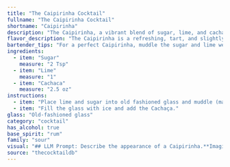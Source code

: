```yaml
---
title: "The Caipirinha Cocktail"
fullname: "The Caipirinha Cocktail"
shortname: "Caipirinha"
description: "The Caipirinha, a vibrant blend of sugar, lime, and cachaça, hails from Brazil and belongs to the **sour** cocktail family. This iconic South American drink is a refreshing, tangy classic, similar to other sour cocktails like the Margarita and Daiquiri. "
flavor_description: "The Caipirinha is a refreshing, tart, and slightly sweet cocktail. The lime juice dominates, offering a bright, citrusy zing, balanced by the sweetness of the sugar. Cachaça, a Brazilian sugarcane spirit, adds a unique, earthy complexity with subtle hints of molasses and spice. The combination creates a harmonious balance of sweet, sour, and spicy flavors, leaving a clean and invigorating finish. "
bartender_tips: "For a perfect Caipirinha, muddle the sugar and lime wedges *thoroughly*, until the lime is fully broken down and the sugar is dissolved. This releases the lime's essential oils and creates a delicious base. Use a good quality cachaça, ideally aged for a smoother taste. Finally, add ice and top with cachaça, stirring gently to chill. Don't over-stir, as this will dilute the cocktail. "
ingredients:
  - item: "Sugar"
    measure: "2 Tsp"
  - item: "Lime"
    measure: "1"
  - item: "Cachaca"
    measure: "2.5 oz"
instructions:
  - item: "Place lime and sugar into old fashioned glass and muddle (mash the two ingredients together using a muddler or a wooden spoon)."
  - item: "Fill the glass with ice and add the Cachaça."
glass: "Old-fashioned glass"
category: "cocktail"
has_alcohol: true
base_spirit: "rum"
family: "sour"
visual: "## LLM Prompt: Describe the appearance of a Caipirinha.**Imagine a tall, clear glass filled with ice.  The ice is partially submerged in a vibrant, cloudy, light green liquid.  This liquid is a mixture of muddled lime wedges and their juice, along with the clear, colorless spirit of Cachaça.  Atop the ice and liquid, a thin layer of sugar crystals rests, creating a delicate, sparkling sheen.  The overall effect is refreshing and invigorating, with the vibrant green color hinting at the tangy lime flavor within.****Optional details to include in your description:*** Mention the frosted rim of the glass.* Describe the small, bruised lime wedges at the bottom of the glass.* Add a detail about the texture of the drink, highlighting the crushed ice and the smooth, slightly syrupy liquid.* Include a sensory detail like the scent of fresh lime and sugarcane. "
source: "thecocktaildb"
---
```


